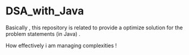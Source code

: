 # DSA_with_Java

Basically , this repository is related to provide a optimize solution for the problem statements (in Java) .

How effectively i am managing complexities !
